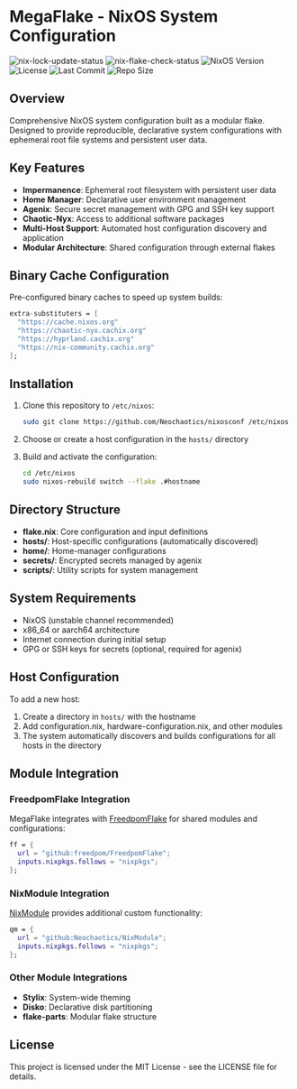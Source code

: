 # MegaFlake - NixOS System Configuration

![nix-lock-update-status](https://img.shields.io/github/actions/workflow/status/Neochaotics/nixosconf/nix-lock-update.yml?logo=nixos&logoColor=white&label=Lock%20Update&labelColor=%23779ECB)
![nix-flake-check-status](https://img.shields.io/github/actions/workflow/status/Neochaotics/nixosconf/nix-flake-check.yml?logo=nixos&logoColor=white&label=Flake%20Check&labelColor=%23779ECB)
![NixOS Version](https://img.shields.io/badge/NixOS-unstable-blue?logo=nixos&logoColor=white)
![License](https://img.shields.io/github/license/Neochaotics/nixosconf?logo=opensourceinitiative&logoColor=white)
![Last Commit](https://img.shields.io/github/last-commit/Neochaotics/nixosconf?logo=git&logoColor=white)
![Repo Size](https://img.shields.io/github/repo-size/Neochaotics/nixosconf?logo=github&logoColor=white)

## Overview

Comprehensive NixOS system configuration built as a modular flake. Designed to provide reproducible, declarative system configurations with ephemeral root file systems and persistent user data.

## Key Features

- **Impermanence**: Ephemeral root filesystem with persistent user data
- **Home Manager**: Declarative user environment management
- **Agenix**: Secure secret management with GPG and SSH key support
- **Chaotic-Nyx**: Access to additional software packages
- **Multi-Host Support**: Automated host configuration discovery and application
- **Modular Architecture**: Shared configuration through external flakes

## Binary Cache Configuration

Pre-configured binary caches to speed up system builds:

```nix
extra-substituters = [
  "https://cache.nixos.org"
  "https://chaotic-nyx.cachix.org"
  "https://hyprland.cachix.org"
  "https://nix-community.cachix.org"
];
```

## Installation

1. Clone this repository to `/etc/nixos`:

   ```bash
   sudo git clone https://github.com/Neochaotics/nixosconf /etc/nixos
   ```

1. Choose or create a host configuration in the `hosts/` directory

1. Build and activate the configuration:

   ```bash
   cd /etc/nixos
   sudo nixos-rebuild switch --flake .#hostname
   ```

## Directory Structure

- **flake.nix**: Core configuration and input definitions
- **hosts/**: Host-specific configurations (automatically discovered)
- **home/**: Home-manager configurations
- **secrets/**: Encrypted secrets managed by agenix
- **scripts/**: Utility scripts for system management

## System Requirements

- NixOS (unstable channel recommended)
- x86_64 or aarch64 architecture
- Internet connection during initial setup
- GPG or SSH keys for secrets (optional, required for agenix)

## Host Configuration

To add a new host:

1. Create a directory in `hosts/` with the hostname
1. Add configuration.nix, hardware-configuration.nix, and other modules
1. The system automatically discovers and builds configurations for all hosts in the directory

## Module Integration

### FreedpomFlake Integration

MegaFlake integrates with [FreedpomFlake](https://github.com/freedpom/FreedpomFlake) for shared modules and configurations:

```nix
ff = {
  url = "github:freedpom/FreedpomFlake";
  inputs.nixpkgs.follows = "nixpkgs";
};
```

### NixModule Integration

[NixModule](https://github.com/Neochaotics/NixModule) provides additional custom functionality:

```nix
qm = {
  url = "github:Neochaotics/NixModule";
  inputs.nixpkgs.follows = "nixpkgs";
};
```

### Other Module Integrations

- **Stylix**: System-wide theming
- **Disko**: Declarative disk partitioning
- **flake-parts**: Modular flake structure

## License

This project is licensed under the MIT License - see the LICENSE file for details.
